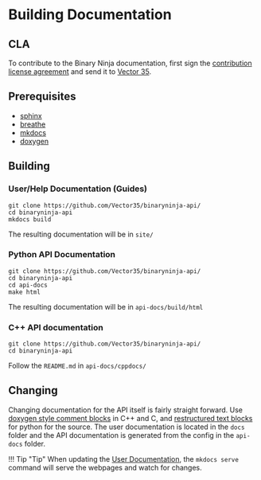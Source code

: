 # Building Documentation

## CLA

To contribute to the Binary Ninja documentation, first sign the [contribution license agreement] and send it to [Vector 35].

## Prerequisites

- [sphinx]
- [breathe]
- [mkdocs]
- [doxygen]


## Building

### User/Help Documentation (Guides)

    git clone https://github.com/Vector35/binaryninja-api/
    cd binaryninja-api
    mkdocs build
The resulting documentation will be in `site/`

### Python API Documentation
    
    git clone https://github.com/Vector35/binaryninja-api/
    cd binaryninja-api
    cd api-docs
    make html
The resulting documentation will be in `api-docs/build/html`

### C++ API documentation
 
    git clone https://github.com/Vector35/binaryninja-api/
    cd binaryninja-api
Follow the `README.md` in `api-docs/cppdocs/`


## Changing
Changing documentation for the API itself is fairly straight forward. Use [doxygen style comment blocks](https://www.doxygen.nl/manual/docblocks.html) in C++ and C, and [restructured text blocks](http://thomas-cokelaer.info/tutorials/sphinx/docstring_python.html) for python for the source. The user documentation is located in the `docs` folder and the API documentation is generated from the config in the `api-docs` folder.

!!! Tip "Tip"
    When updating the [User Documentation], the `mkdocs serve` command will serve the webpages and watch for changes.

[contribution license agreement]: https://binary.ninja/cla.pdf
[Vector 35]: https://vector35.com/
[mkdocs]: http://www.mkdocs.org/
[breathe]: https://github.com/michaeljones/breathe
[sphinx]: http://www.sphinx-doc.org/en/stable/index.html
[doxygen]: https://www.doxygen.nl/index.html
[doxblocks]: doxygen
[User Documentation]: documentation.html#userhelp-documentation-guides